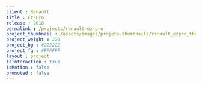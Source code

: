 ```yaml
---
client : Renault
title : Ez-Pro
release : 2018
permalink : /projects/renault-ez-pro
project_thumbnail : /assets/images/projets-thumbnails/renault_ezpro_thumb.png
project_weight : 220
project_bg : #222222
project_fg : #FFFFFF
layout : project
isInteraction : true
isMotion : false
promoted : false
---
```

